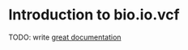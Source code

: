 # Introduction to bio.io.vcf

TODO: write [great documentation](http://jacobian.org/writing/great-documentation/what-to-write/)
